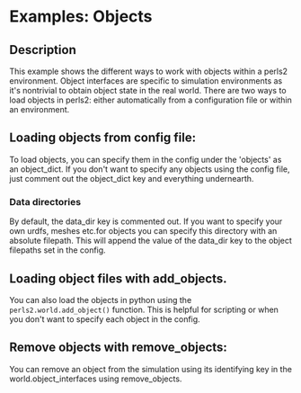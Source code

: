# Examples: Objects

## Description
This example shows the different ways to work with objects within a perls2 environment. Object interfaces are specific to simulation environments as it's nontrivial to obtain object state in the real world. There are two ways to load objects in perls2: either automatically from a configuration file or within an environment.

## Loading objects from config file:
To load objects, you can specify them in the config under the 'objects' as an object_dict. If you don't want to specify any objects using the config file,
just comment out the object_dict key and everything undernearth.

### Data directories
By default, the data_dir key is commented out. If you want to specify your own urdfs, meshes etc.for objects you can specify this directory with an absolute filepath. This will append the value of the data_dir key to the object filepaths
set in the config.

## Loading object files with add_objects.
You can also load the objects in python using the `perls2.world.add_object()` function. This is helpful for scripting or when you don't want to specify each object in the config.

## Remove objects with remove_objects:
You can remove an object from the simulation using its identifying key in the world.object_interfaces using remove_objects.





